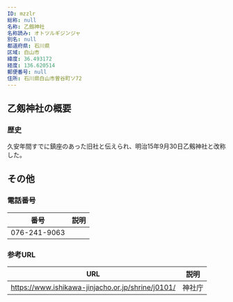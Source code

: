 ```yaml
---
ID: mzzlr
総称: null
名称: 乙劔神社
名称読み: オトツルギジンジャ
別名: null
都道府県: 石川県
区域: 白山市
緯度: 36.493172
経度: 136.620514
郵便番号: null
住所: 石川県白山市曽谷町ソ72
---
```


## 乙剱神社の概要

### 歴史

久安年間すでに鎮座のあった旧社と伝えられ、明治15年9月30日乙剱神社と改称した。

## その他

### 電話番号

| 番号         | 説明 |
| ------------ | ---- |
| 076-241-9063 |      |

### 参考URL

| URL                                               | 説明   |
| ------------------------------------------------- | ------ |
| https://www.ishikawa-jinjacho.or.jp/shrine/j0101/ | 神社庁 |
